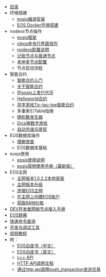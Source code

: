 * [目录](README.md)
* 环境搭建
    * [eosio编译安装](docs/eos_compile_install.md)
    * [EOS Docker环境搭建](docs/EOSDocker.md)
* nodeos节点操作
    * [eosio框架](docs/eosio_framework.md)
    * [cleos命令行界面钱包](docs/eos_command_line_wallet.md)
    * [nodeos配置说明](docs/nodeos_config.md)
    * [记账节点与普通节点](docs/block_producer_non_producer.md)
    * [本地多节点配置](docs/eos_multi_node.md)
    * 节点启动流程
* 智能合约
    * [智能合约入门](docs/smart_contract_start.md)
    * [关于智能合约](docs/about_smart_contract.md)
    * [在eosio上发行代币](docs/token_exchange_msig.md)
    * [Helloworld合约](docs/Helloworld_contract.md)
    * [井字游戏Tic-tac-toe智能合约](docs/tic-tac-toe_game.md)
    * 多重索引Table指南
    * [随机数发生器](docs/randomization.md)
    * [Dice猜数字游戏](docs/dice_contract.md)
    * [自动充值与提现](docs/exchange_deposit_withdrawal.md)
* EOS数据库操作
    * [增删改查](docs/eos_db_demo.md)
    * EOS数据库基础
* eosjs使用
    * [eosjs使用说明](docs/eosjs_tutorial.md)
    * [eosjs简明使用手册（最新版）](docs/eosjs_manual.md)
* EOS主网
    * [主网版本1.0.2.2本地安装](docs/mainnet-1.0.2.2_setup.md)
    * [主网版本升级](docs/update_eos_mainnet.md)
    * [连接EOS主网](docs/eos_mainnet_connect.md)
    * [在主网上创建EOS账户](docs/create_account_on_mainnet.md)
    * [获取RAM价格](docs/ram_price.md)
* [DEV开发者网络节点接入手册](docs/dev.md)
* [EOS辞典](docs/eos_dictionary.md)
* [快速命令查询](docs/command_list.md)
* [开发与调试工具](docs/tools.md)
* [视频教程](docs/video_tutorial.md)
* 附：
    * [EOS白皮书（中文）](docs/eos_whitepaper_cn.md)
    * [EOS白皮书（英文）](docs/eos_whitepaper_en.md)
    * [c++ API](docs/cpp_api.md)
    * [HTTP API调用文档](docs/http_api_doc.md)
    * [通过http api调用push_transaction发送交易](docs/how_to_push_transaction_by_http_api.md)
